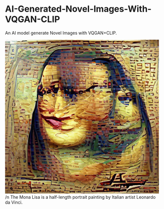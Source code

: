 # AI-Generated-Novel-Images-With-VQGAN-CLIP
An AI model generate Novel Images with VQGAN+CLIP.


![](images/monaliza.png)/n
The Mona Lisa is a half-length portrait painting by Italian artist Leonardo da Vinci. 
